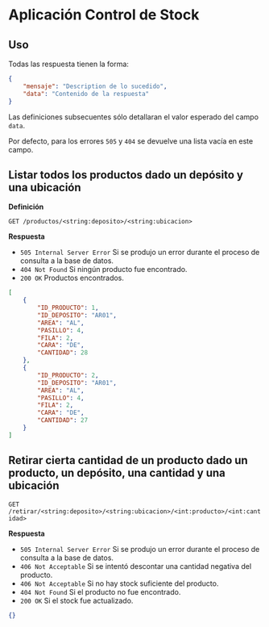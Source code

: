 # Aplicación Control de Stock

## Uso

Todas las respuesta tienen la forma:

```json
{
    "mensaje": "Description de lo sucedido",
    "data": "Contenido de la respuesta"
}
```

Las definiciones subsecuentes sólo detallaran el valor esperado del campo `data`.

Por defecto, para los errores `505` y `404` se devuelve una lista vacía en este campo.

## Listar todos los productos dado un depósito y una ubicación

**Definición**

`GET /productos/<string:deposito>/<string:ubicacion>`

**Respuesta**

- `505 Internal Server Error` Si se produjo un error durante el proceso de consulta a la base de datos.
- `404 Not Found` Si ningún producto fue encontrado.
- `200 OK` Productos encontrados.

```json
[
    {
        "ID_PRODUCTO": 1,
        "ID_DEPOSITO": "AR01",
        "AREA": "AL",
        "PASILLO": 4,
        "FILA": 2,
        "CARA": "DE",
        "CANTIDAD": 28
    },
    {
        "ID_PRODUCTO": 2,
        "ID_DEPOSITO": "AR01",
        "AREA": "AL",
        "PASILLO": 4,
        "FILA": 2,
        "CARA": "DE",
        "CANTIDAD": 27
    }
]
```

## Retirar cierta cantidad de un producto dado un producto, un depósito, una cantidad y una ubicación

`GET /retirar/<string:deposito>/<string:ubicacion>/<int:producto>/<int:cantidad>`

**Respuesta**

- `505 Internal Server Error` Si se produjo un error durante el proceso de consulta a la base de datos.
- `406 Not Acceptable` Si se intentó descontar una cantidad negativa del producto.
- `406 Not Acceptable` Si no hay stock suficiente del producto.
- `404 Not Found` Si el producto no fue encontrado.
- `200 OK` Si el stock fue actualizado.

```json
{}
```